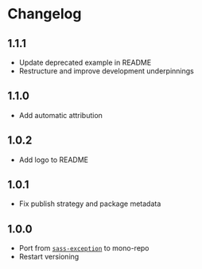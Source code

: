 # Changelog

<!-- The order of list items should be: Critical/Fixes, New, Update, Remove, Underpinnings -->
<!-- ## UNRELEASED -->

## 1.1.1

* Update deprecated example in README
* Restructure and improve development underpinnings

## 1.1.0

* Add automatic attribution

## 1.0.2

* Add logo to README

## 1.0.1

* Fix publish strategy and package metadata

## 1.0.0

* Port from [`sass-exception`](https://www.npmjs.com/package/sass-exception) to mono-repo
* Restart versioning
